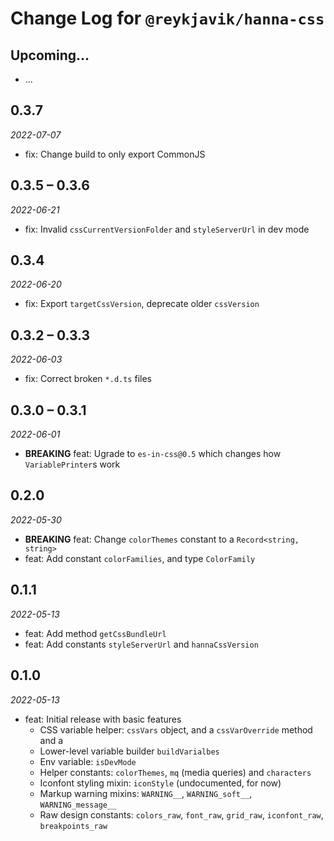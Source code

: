# Change Log for `@reykjavik/hanna-css`

## Upcoming...

- ... <!-- Add new lines here. -->

## 0.3.7

_2022-07-07_

- fix: Change build to only export CommonJS

## 0.3.5 – 0.3.6

_2022-06-21_

- fix: Invalid `cssCurrentVersionFolder` and `styleServerUrl` in dev mode

## 0.3.4

_2022-06-20_

- fix: Export `targetCssVersion`, deprecate older `cssVersion`

## 0.3.2 – 0.3.3

_2022-06-03_

- fix: Correct broken `*.d.ts` files

## 0.3.0 – 0.3.1

_2022-06-01_

- **BREAKING** feat: Ugrade to `es-in-css@0.5` which changes how
  `VariablePrinter`s work

## 0.2.0

_2022-05-30_

- **BREAKING** feat: Change `colorThemes` constant to a
  `Record<string, string>`
- feat: Add constant `colorFamilies`, and type `ColorFamily`

## 0.1.1

_2022-05-13_

- feat: Add method `getCssBundleUrl`
- feat: Add constants `styleServerUrl` and `hannaCssVersion`

## 0.1.0

_2022-05-13_

- feat: Initial release with basic features
  - CSS variable helper: `cssVars` object, and a `cssVarOverride` method and a
  - Lower-level variable builder `buildVarialbes`
  - Env variable: `isDevMode`
  - Helper constants: `colorThemes`, `mq` (media queries) and `characters`
  - Iconfont styling mixin: `iconStyle` (undocumented, for now)
  - Markup warning mixins: `WARNING__`, `WARNING_soft__`, `WARNING_message__`
  - Raw design constants: `colors_raw`, `font_raw`, `grid_raw`,
    `iconfont_raw`, `breakpoints_raw`
